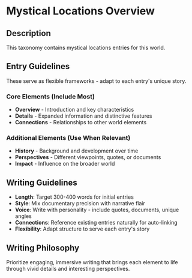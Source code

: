 # Mystical Locations Overview

## Description

This taxonomy contains mystical locations entries for this world.

## Entry Guidelines
These serve as flexible frameworks - adapt to each entry's unique story.

### Core Elements (Include Most)
- **Overview** - Introduction and key characteristics
- **Details** - Expanded information and distinctive features
- **Connections** - Relationships to other world elements

### Additional Elements (Use When Relevant)
- **History** - Background and development over time
- **Perspectives** - Different viewpoints, quotes, or documents
- **Impact** - Influence on the broader world

## Writing Guidelines
- **Length**: Target 300-400 words for initial entries
- **Style**: Mix documentary precision with narrative flair
- **Voice**: Write with personality - include quotes, documents, unique angles
- **Connections**: Reference existing entries naturally for auto-linking
- **Flexibility**: Adapt structure to serve each entry's story

## Writing Philosophy
Prioritize engaging, immersive writing that brings each element to life through vivid details and interesting perspectives.

